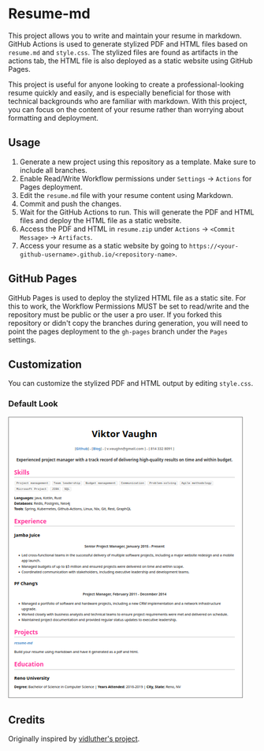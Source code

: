 # Resume-md

This project allows you to write and maintain your resume in markdown.
GitHub Actions is used to generate stylized PDF and HTML files based
on `resume.md` and `style.css`. The stylized files are found as artifacts
in the actions tab, the HTML file is also deployed as a static website
using GitHub Pages.

This project is useful for anyone looking to create a professional-looking
resume quickly and easily, and is especially beneficial for those with
technical backgrounds who are familiar with markdown. With this project,
you can focus on the content of your resume rather than worrying about
formatting and deployment.


## Usage

1. Generate a new project using this repository as a template. Make sure to include all
branches.
2. Enable Read/Write Workflow permissions under `Settings` -> `Actions` for Pages deployment.
3. Edit the `resume.md` file with your resume content using Markdown.
4. Commit and push the changes.
5. Wait for the GitHub Actions to run. This will generate the PDF and HTML files and deploy
the HTML file as a static website.
6. Access the PDF and HTML in `resume.zip` under `Actions` -> `<Commit Message>` -> `Artifacts`.
7. Access your resume as a static website by going to `https://<your-github-username>.github.io/<repository-name>`.


## GitHub Pages

GitHub Pages is used to deploy the stylized HTML file as a static site. For this to work,
the Workflow Permissions MUST be set to read/write and the repository must be public or
the user a pro user. If you forked this repository or didn't copy the branches during generation,
you will need to point the pages deployment to the `gh-pages` branch under the `Pages` settings.


## Customization

You can customize the stylized PDF and HTML output by editing `style.css`.


### Default Look

![demo](./demo.png)


## Credits

Originally inspired by [vidluther's project](https://github.com/vidluther/markdown-resume).
